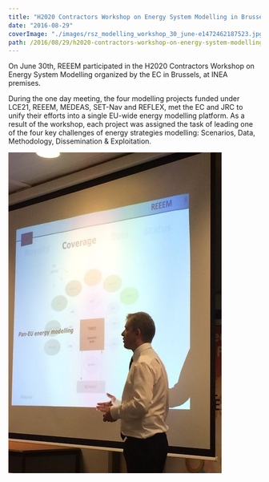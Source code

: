 ```yaml
---
title: "H2020 Contractors Workshop on Energy System Modelling in Brussels"
date: "2016-08-29"
coverImage: "./images/rsz_modelling_workshop_30_june-e1472462187523.jpg"
path: /2016/08/29/h2020-contractors-workshop-on-energy-system-modelling-in-brussels/
---
```


On June 30th, REEEM participated in the H2020 Contractors Workshop on Energy System Modelling organized by the EC in Brussels, at INEA premises.

During the one day meeting, the four modelling projects funded under LCE21, REEEM, MEDEAS, SET-Nav and REFLEX, met the EC and JRC to unify their efforts into a single EU-wide energy modelling platform. As a result of the workshop, each project was assigned the task of leading one of the four key challenges of energy strategies modelling: Scenarios, Data, Methodology, Dissemination & Exploitation.

![Mark Howells](./images/rsz_modelling_workshop_30_june-e1472462187523.jpg)
